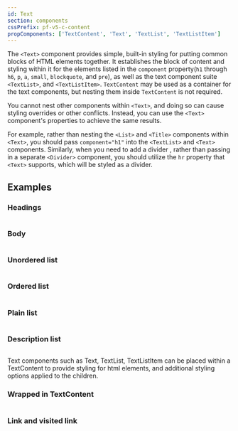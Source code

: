 ```yaml
---
id: Text
section: components
cssPrefix: pf-v5-c-content
propComponents: ['TextContent', 'Text', 'TextList', 'TextListItem']
---
```


The `<Text>` component provides simple, built-in styling for putting common blocks of HTML elements together. It establishes the block of content and styling within it for the elements listed in the `component` property(`h1` through `h6`, `p`, `a`, `small`, `blockquote`, and `pre`), as well as the text component suite `<TextList>`, and `<TextListItem>`. `TextContent` may be used as a container for the text components, but nesting them inside `TextContent` is not required.

You cannot nest other components within `<Text>`, and doing so can cause styling overrides or other conflicts. Instead, you can use the `<Text>` component's properties to achieve the same results.

For example, rather than nesting the `<List>` and `<Title>` components within `<Text>`, you should pass `component="h1"` into the `<TextList>` and `<Text>` components. Similarly, when you need to add a divider , rather than passing in a separate `<Divider>` component, you should utilize the `hr` property that `<Text>` supports, which will be styled as a divider.

## Examples

### Headings

```ts file="./TextHeadings.tsx"

```

### Body

```ts file="./TextBody.tsx"

```

### Unordered list

```ts file="./TextUnorderedList.tsx"

```

### Ordered list

```ts file="./TextOrderedList.tsx"

```

### Plain list

```ts file="./TextPlainList.tsx"

```

### Description list

```ts file="./TextDescriptionList.tsx"

```

Text components such as Text, TextList, TextListItem can be placed within a TextContent to provide styling for html elements, and additional styling options applied to the children.

### Wrapped in TextContent

```ts file="./TextContentWrapped.tsx"

```

### Link and visited link

```ts file="./TextVisited.tsx"

```
